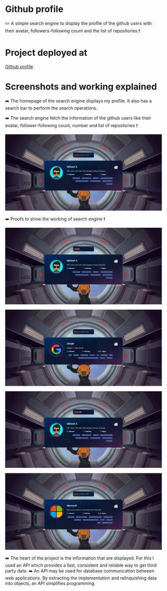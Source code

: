 # Github profile
✏️ A simple search engine to display the profile of the github users with their avatar, followers-following count and the list of repositories ❗
 
# Project deployed at

<a href="https://mithesh14.github.io/Movie-website/">Github profile</a>

# Screenshots and working explained

➡️ The homepage of the search engine displays my profile. It also has a search bar to perform the search operations.

➡️ The search engine fetch the information of the github users like their avatar, follower-following count, number and list of repositories ❗

![screenshots](https://github.com/Mithesh14/Github-profile/blob/main/image/image1.jpg)

➡️ Proofs to show the working of search engine ❗

![screenshots](https://github.com/Mithesh14/Github-profile/blob/main/image/image2.jpg)

![screenshots](https://github.com/Mithesh14/Github-profile/blob/main/image/image3.jpg)

![screenshots](https://github.com/Mithesh14/Github-profile/blob/main/image/image4.jpg)

![screenshots](https://github.com/Mithesh14/Github-profile/blob/main/image/image5.jpg)

➡️ The heart of the project is the information that are displayed. For this I used an API which provides a fast, consistent and reliable way to get third party data. 
➡️ An API may be used for database communication between web applications. By extracting the implementation and relinquishing data into objects, an API simplifies programming.

